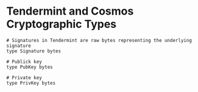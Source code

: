 # Tendermint and Cosmos Cryptographic Types

```ipldsch
# Signatures in Tendermint are raw bytes representing the underlying signature
type Signature bytes

# Publick key
type PubKey bytes

# Private key
type PrivKey bytes
```